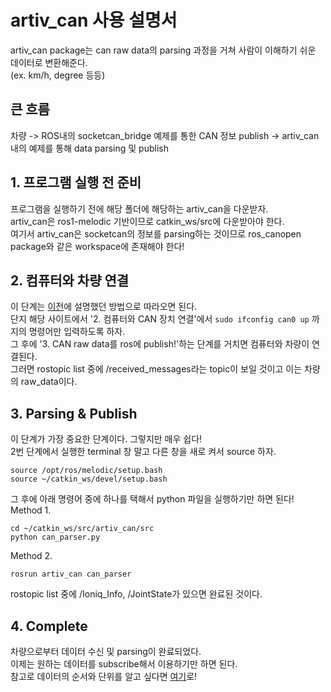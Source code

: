# artiv_can 사용 설명서

artiv_can package는 can raw data의 parsing 과정을 거쳐 사람이 이해하기 쉬운 데이터로 변환해준다.    
(ex. km/h, degree 등등)

## 큰 흐름
차량 -> ROS내의 socketcan_bridge 예제를 통한 CAN 정보 publish -> artiv_can 내의 예제를 통해 data parsing 및 publish    

## 1. 프로그램 실행 전 준비
프로그램을 실행하기 전에 해당 폴더에 해당하는 artiv_can을 다운받자.    
artiv_can은 ros1-melodic 기반이므로 catkin_ws/src에 다운받아야 한다.    
여기서 artiv_can은 socketcan의 정보를 parsing하는 것이므로 ros_canopen package와 같은 workspace에 존재해야 한다!    

## 2. 컴퓨터와 차량 연결
이 단계는 [이전](https://github.com/shinkansan/ARTIV/blob/master/Comms/CAN/socket_can_connect.md)에 설명했던 방법으로 따라오면 된다.    
단지 해당 사이트에서 '2. 컴퓨터와 CAN 장치 연결'에서 ```sudo ifconfig can0 up``` 까지의 명령어만 입력하도록 하자.    
그 후에 '3. CAN raw data를 ros에 publish!'하는 단계를 거치면 컴퓨터와 차량이 연결된다.    
그러면 rostopic list 중에 /received_messages라는 topic이 보일 것이고 이는 차량의 raw_data이다.    

## 3. Parsing & Publish
이 단계가 가장 중요한 단계이다. 그렇지만 매우 쉽다!    
2번 단계에서 실행한 terminal 창 말고 다른 창을 새로 켜서 source 하자.    

```
source /opt/ros/melodic/setup.bash
source ~/catkin_ws/devel/setup.bash
```

그 후에 아래 명령어 중에 하나를 택해서 python 파일을 실행하기만 하면 된다!    
Method 1.    
```
cd ~/catkin_ws/src/artiv_can/src
python can_parser.py
```

Method 2.    
```
rosrun artiv_can can_parser
```

rostopic list 중에 /Ioniq_Info, /JointState가 있으면 완료된 것이다.

## 4. Complete
차량으로부터 데이터 수신 및 parsing이 완료되었다.    
이제는 원하는 데이터를 subscribe해서 이용하기만 하면 된다.    
참고로 데이터의 순서와 단위를 알고 싶다면 [여기](https://docs.google.com/document/d/1Mvyvs1Tt20U99uA4o_h4c2-KB7s64NOQz6vd_-SGwh4/edit)로!    
